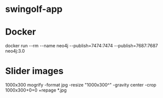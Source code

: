 # swingolf-app

# Docker

docker run --rm --name neo4j --publish=7474:7474 --publish=7687:7687 neo4j:3.0

# Slider images
1000x300
mogrify -format jpg -resize "1000x300^" -gravity center -crop 1000x300+0+0 +repage *.jpg
